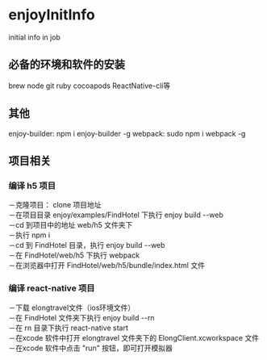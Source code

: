 # enjoyInitInfo
initial info in job

## 必备的环境和软件的安装
brew node git ruby cocoapods ReactNative-cli等

## 其他
enjoy-builder: npm i enjoy-builder -g
webpack: sudo npm i webpack -g

## 项目相关

### 编译 h5 项目
－克隆项目： clone 项目地址   
－在项目目录 enjoy/examples/FindHotel 下执行 enjoy build --web  
－cd 到项目中的地址 web/h5 文件夹下  
－执行 npm i  
－cd 到 FindHotel 目录，执行 enjoy build --web  
－在 FindHotel/web/h5 下执行 webpack   
－在浏览器中打开 FindHotel/web/h5/bundle/index.html 文件  
 
###  编译 react-native 项目
－下载 elongtravel文件（ios环境文件）  
－在 FindHotel 文件夹下执行 enjoy build --rn   
－在 rn 目录下执行 react-native start   
－在xcode 软件中打开 elongtravel 文件夹下的 ElongClient.xcworkspace 文件  
－在xcode 软件中点击 "run" 按钮，即可打开模拟器  



